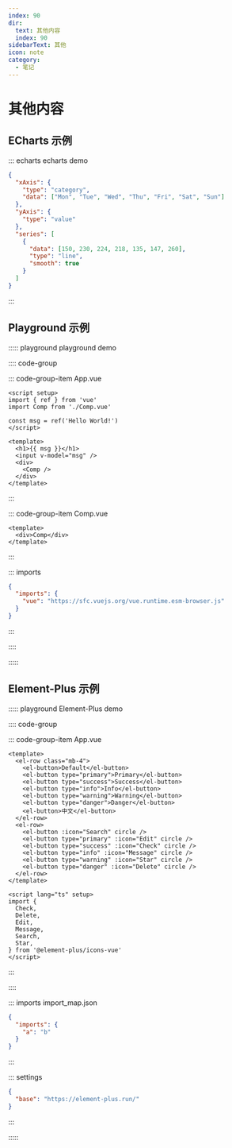 ```yaml
---
index: 90
dir:
  text: 其他内容
  index: 90
sidebarText: 其他
icon: note
category:
  - 笔记
---
```


# 其他内容

## ECharts 示例

::: echarts echarts demo

```json
{
  "xAxis": {
    "type": "category",
    "data": ["Mon", "Tue", "Wed", "Thu", "Fri", "Sat", "Sun"]
  },
  "yAxis": {
    "type": "value"
  },
  "series": [
    {
      "data": [150, 230, 224, 218, 135, 147, 260],
      "type": "line",
      "smooth": true
    }
  ]
}
```

:::

## Playground 示例

::::: playground playground demo

:::: code-group

::: code-group-item App.vue

```vue
<script setup>
import { ref } from 'vue'
import Comp from './Comp.vue'

const msg = ref('Hello World!')
</script>

<template>
  <h1>{{ msg }}</h1>
  <input v-model="msg" />
  <div>
    <Comp />
  </div>
</template>
```

:::

::: code-group-item Comp.vue

```vue
<template>
  <div>Comp</div>
</template>
```

:::

::: imports

```json
{
  "imports": {
    "vue": "https://sfc.vuejs.org/vue.runtime.esm-browser.js"
  }
}
```

:::

::::

:::::

## Element-Plus 示例

::::: playground Element-Plus demo

:::: code-group

::: code-group-item App.vue

```vue
<template>
  <el-row class="mb-4">
    <el-button>Default</el-button>
    <el-button type="primary">Primary</el-button>
    <el-button type="success">Success</el-button>
    <el-button type="info">Info</el-button>
    <el-button type="warning">Warning</el-button>
    <el-button type="danger">Danger</el-button>
    <el-button>中文</el-button>
  </el-row>
  <el-row>
    <el-button :icon="Search" circle />
    <el-button type="primary" :icon="Edit" circle />
    <el-button type="success" :icon="Check" circle />
    <el-button type="info" :icon="Message" circle />
    <el-button type="warning" :icon="Star" circle />
    <el-button type="danger" :icon="Delete" circle />
  </el-row>
</template>

<script lang="ts" setup>
import {
  Check,
  Delete,
  Edit,
  Message,
  Search,
  Star,
} from '@element-plus/icons-vue'
</script>
```

:::

::::

::: imports import_map.json

```json
{
  "imports": {
    "a": "b"
  }
}
```

:::

::: settings

```json
{
  "base": "https://element-plus.run/"
}
```

:::

:::::
